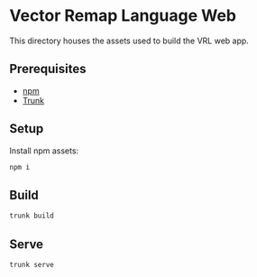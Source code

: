 # Vector Remap Language Web

This directory houses the assets used to build the VRL web app.

## Prerequisites

* [npm]
* [Trunk]

## Setup

Install npm assets:

```bash
npm i
```

## Build

```bash
trunk build
```

## Serve

```bash
trunk serve
```

[npm]: https://npmjs.org
[trunk]: https://github.com/thedodd/trunk
